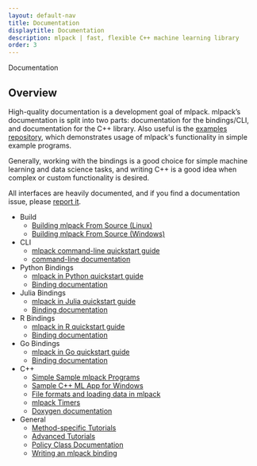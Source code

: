 ```yaml
---
layout: default-nav
title: Documentation
displaytitle: Documentation
description: mlpack | fast, flexible C++ machine learning library
order: 3
---
```

<div class="page-title-header">Documentation</div>

## Overview

High-quality documentation is a development goal of mlpack. mlpack’s
documentation is split into two parts: documentation for the bindings/CLI, and
documentation for the C++ library.  Also useful is the [examples
repository](https://github.com/mlpack/examples/), which demonstrates usage of
mlpack's functionality in simple example programs.

Generally, working with the bindings is a good choice for simple machine
learning and data science tasks, and writing C++ is a good idea when complex or
custom functionality is desired.

All interfaces are heavily documented, and if you find a documentation issue,
please <a
href="https://github.com/mlpack/mlpack/issues/new?assignees=&labels=t%3A+bug+report%2C+c%3A+documentation%2C+s%3A+unanswered&template=1-documentation.md&title=">report
it</a>.

 * Build
   * [Building mlpack From Source (Linux)](doc/mlpack-4.2.0/doxygen/build.html)
   * [Building mlpack From Source (Windows)](doc/mlpack-4.2.0/doxygen/build_windows.html)
 * CLI
   * [mlpack command-line quickstart guide](doc/mlpack-4.2.0/doxygen/cli_quickstart.html)
   * [command-line documentation](doc/mlpack-4.2.0/cli_documentation.html)
 * Python Bindings
   * [mlpack in Python quickstart guide](doc/mlpack-4.2.0/doxygen/python_quickstart.html)
   * [Binding documentation](doc/mlpack-4.2.0/python_documentation.html)
 * Julia Bindings
   * [mlpack in Julia quickstart guide](doc/mlpack-4.2.0/doxygen/julia_quickstart.html)
   * [Binding documentation](doc/mlpack-4.2.0/julia_documentation.html)
 * R Bindings
   * [mlpack in R quickstart guide](doc/mlpack-4.2.0/doxygen/r_quickstart.html)
   * [Binding documentation](doc/mlpack-4.2.0/r_documentation.html)
 * Go Bindings
   * [mlpack in Go quickstart guide](doc/mlpack-4.2.0/doxygen/go_quickstart.html)
   * [Binding documentation](doc/mlpack-4.2.0/go_documentation.html)
 * C++
   * [Simple Sample mlpack Programs](doc/mlpack-4.2.0/doxygen/sample.html)
   * [Sample C++ ML App for Windows](doc/mlpack-4.2.0/doxygen/sample_ml_app.html)
   * [File formats and loading data in mlpack](doc/mlpack-4.2.0/doxygen/formatdoc.html)
   * [mlpack Timers](doc/mlpack-4.2.0/doxygen/timer.html)
   * [Doxygen documentation](doc/mlpack-4.2.0/doxygen/index.html)
 * General
   * [Method-specific Tutorials](doc/mlpack-4.2.0/cli_documentation.html#method-specific-tutorials)
   * [Advanced Tutorials](doc/mlpack-4.2.0/cli_documentation.html#advanced-tutorials)
   * [Policy Class Documentation](doc/mlpack-4.2.0/cli_documentation.html#policy-class-documentation)
   * [Writing an mlpack binding](doc/mlpack-4.2.0/doxygen/iodoc.html)
 
 
